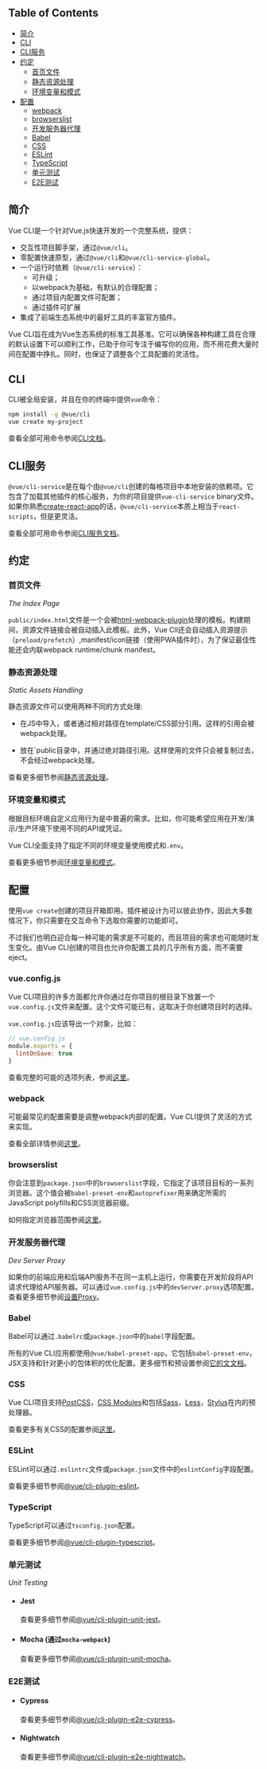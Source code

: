 ## Table of Contents

- [简介](#简介)
- [CLI](#cli)
- [CLI服务](#cli服务)
- [约定](#约定)
  - [首页文件](#首页文件)
  - [静态资源处理](#静态资源处理)
  - [环境变量和模式](#环境变量和模式)
- [配置](#配置)
  - [webpack](#webpack)
  - [browserslist](#browserslist)
  - [开发服务器代理](#开发服务器代理)
  - [Babel](#babel)
  - [CSS](#css)
  - [ESLint](#eslint)
  - [TypeScript](#typescript)
  - [单元测试](#单元测试)
  - [E2E测试](#e2e测试)

## 简介

Vue CLI是一个针对Vue.js快速开发的一个完整系统，提供：

- 交互性项目脚手架，通过`@vue/cli`。
- 零配置快速原型，通过`@vue/cli`和`@vue/cli-service-global`。
- 一个运行时依赖（`@vue/cli-service`）：
  - 可升级；
  - 以webpack为基础，有默认的合理配置；
  - 通过项目内配置文件可配置；
  - 通过插件可扩展
- 集成了前端生态系统中的最好工具的丰富官方插件。

Vue CLI旨在成为Vue生态系统的标准工具基准。它可以确保各种构建工具在合理的默认设置下可以顺利工作，已助于你可专注于编写你的应用，而不用花费大量时间在配置中挣扎。同时，也保证了调整各个工具配置的灵活性。

## CLI

CLI被全局安装，并且在你的终端中提供`vue`命令：

``` sh
npm install -g @vue/cli
vue create my-project
```

查看全部可用命令参阅[CLI文档](./cli.md)。

## CLI服务

`@vue/cli-service`是在每个由`@vue/cli`创建的每格项目中本地安装的依赖项。它包含了加载其他插件的核心服务，为你的项目提供`vue-cli-service` binary文件。如果你熟悉[create-react-app](https://github.com/facebookincubator/create-react-app)的话，`@vue/cli-service`本质上相当于`react-scripts`，但是更灵活。

查看全部可用命令参阅[CLI服务文档](./cli-service.md)。

## 约定

### 首页文件

*The Index Page*

`public/index.html`文件是一个会被[html-webpack-plugin](https://github.com/jantimon/html-webpack-plugin)处理的模板。构建期间，资源文件链接会被自动插入此模板。此外，Vue ClI还会自动插入资源提示（`preload/prefetch`）,manifest/icon链接（使用PWA插件时），为了保证最佳性能还会内联webpack runtime/chunk manifest。

### 静态资源处理

*Static Assets Handling*

静态资源文件可以使用两种不同的方式处理:

- 在JS中导入，或者通过相对路径在template/CSS部分引用。这样的引用会被webpack处理。

- 放在`public目录中，并通过绝对路径引用。这样使用的文件只会被复制过去，不会经过webpack处理。

查看更多细节参阅[静态资源处理](./assets.md)。

### 环境变量和模式

根据目标环境自定义应用行为是中普遍的需求。比如，你可能希望应用在开发/演示/生产环境下使用不同的API或凭证。

Vue CLI全面支持了指定不同的环境变量使用模式和`.env`。

查看更多细节参阅[环境变量和模式](./env.md)。

## 配置

使用`vue create`创建的项目开箱即用。插件被设计为可以彼此协作，因此大多数情况下，你只需要在交互命令下选取你需要的功能即可。

不过我们也明白迎合每一种可能的需求是不可能的，而且项目的需求也可能随时发生变化。由Vue CLI创建的项目也允许你配置工具的几乎所有方面，而不需要eject。

### vue.config.js

Vue CLI项目的许多方面都允许你通过在你项目的根目录下放置一个`vue.config.js`文件来配置。这个文件可能已有，这取决于你创建项目时的选择。

`vue.config.js`应该导出一个对象，比如：

``` js
// vue.config.js
module.exports = {
  lintOnSave: true
}
```

查看完整的可能的选项列表，参阅[这里](./config.md)。

### webpack

可能最常见的配置需要是调整webpack内部的配置。Vue CLI提供了灵活的方式来实现。

查看全部详情参阅[这里](./webpack.md)。

### browserslist

你会注意到`package.json`中的`browserslist`字段，它指定了该项目目标的一系列浏览器。这个值会被`babel-preset-env`和`autoprefixer`用来确定所需的JavaScript polyfills和CSS浏览器前缀。

如何指定浏览器范围参阅[这里](https://github.com/ai/browserslist)。

### 开发服务器代理

*Dev Server Proxy*

如果你的前端应用和后端API服务不在同一主机上运行，你需要在开发阶段将API请求代理给API服务器。可以通过`vue.config.js`中的`devServer.proxy`选项配置。
查看更多细节参阅[设置Proxy](./cli-service.md#configuring-proxy)。

### Babel

Babel可以通过`.babelrc`或`package.json`中的`babel`字段配置。

所有的Vue CLI应用都使用`@vue/babel-preset-app`，它包括`babel-preset-env`，JSX支持和针对更小的包体积的优化配置。更多细节和预设置参阅[它的文文档](https://github.com/vuejs/vue-cli/tree/dev/packages/%40vue/babel-preset-app)。 

### CSS

Vue CLI项目支持[PostCSS](http://postcss.org/)，[CSS Modules](https://github.com/css-modules/css-modules)和包括[Sass](https://sass-lang.com/)，[Less](http://lesscss.org/)，[Stylus](http://stylus-lang.com/)在内的预处理器。

查看更多有关CSS的配置参阅[这里](./css.md)。

### ESLint

ESLint可以通过`.eslintrc`文件或`package.json`文件中的`eslintConfig`字段配置。

查看更多细节参阅[@vue/cli-plugin-eslint](https://github.com/vuejs/vue-cli/tree/dev/packages/%40vue/cli-plugin-eslint)。

### TypeScript

TypeScript可以通过`tsconfig.json`配置。

查看更多细节参阅[@vue/cli-plugin-typescript](https://github.com/vuejs/vue-cli/tree/dev/packages/%40vue/cli-plugin-typescript)。

### 单元测试

*Unit Testing*

- #### Jest

  查看更多细节参阅[@vue/cli-plugin-unit-jest](https://github.com/vuejs/vue-cli/tree/dev/packages/%40vue/cli-plugin-unit-jest)。

- #### Mocha (通过`mocha-webpack`)

  查看更多细节参阅[@vue/cli-plugin-unit-mocha](https://github.com/vuejs/vue-cli/tree/dev/packages/%40vue/cli-plugin-unit-mocha)。

### E2E测试

- #### Cypress

  查看更多细节参阅[@vue/cli-plugin-e2e-cypress](https://github.com/vuejs/vue-cli/tree/dev/packages/%40vue/cli-plugin-e2e-cypress)。

- #### Nightwatch

  查看更多细节参阅[@vue/cli-plugin-e2e-nightwatch](https://github.com/vuejs/vue-cli/tree/dev/packages/%40vue/cli-plugin-e2e-nightwatch)。

<!-- ## Development

- [Contributing Guide](https://github.com/vuejs/vue-cli/blob/dev/.github/CONTRIBUTING.md)
- [Plugin Development Guide](https://github.com/vuejs/vue-cli/blob/dev/docs/plugin-dev.md) -->

